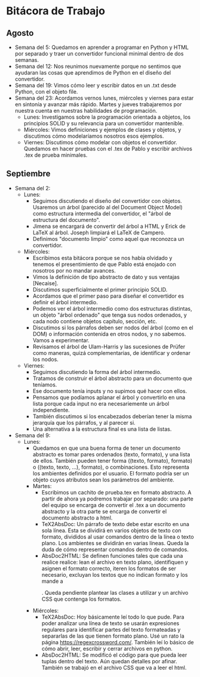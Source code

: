 # Bitácora de Trabajo

## Agosto

- Semana del 5: Quedamos en aprender a programar en Python y HTML por separado y traer un convertidor funcional minimal dentro de dos semanas.
- Semana del 12: Nos reunimos nuevamente porque no sentimos que ayudaran las cosas que aprendimos de Python en el diseño del convertidor.
- Semana del 19: Vimos cómo leer y escribir datos en un .txt desde Python, con el objeto file.
- Semana del 23: Acordamos vernos lunes, miércoles y viernes para estar en sintonía y avanzar más rápido. Martes y jueves trabajaremos por nuestra cuenta en nuestras habilidades de programación.
  - Lunes: Investigamos sobre la programación orientada a objetos, los principios SOLID y su relevancia para un convertidor mantenible.
  - Miércoles: Vimos definiciones y ejemplos de clases y objetos, y discutimos cómo modelaríamos nosotros esos ejemplos.
  - Viernes: Discutimos cómo modelar con objetos el convertidor. Quedamos en hacer pruebas con el .tex de Pablo y escribir archivos .tex de prueba minimales.

## Septiembre

- Semana del 2:
  - Lunes:
    - Seguimos discutiendo el diseño del convertidor con objetos. Usaremos un árbol (parecido al del Document Object Model) como estructura intermedia del convertidor, el "árbol de estructura del documento".
    - Jimena se encargará de convertir del árbol a HTML y Erick de LaTeX al árbol. Joseph limpiará el LaTeX de Campero.
    - Definimos "documento limpio" como aquel que reconozca un convertidor. 
  - Miércoles:
    - Escribimos esta bitácora porque se nos había olvidado y tenemos el presentimiento de que Pablo está enojado con nosotros por no mandar avances.
    - Vimos la definición de tipo abstracto de dato y sus ventajas [Necaise].
    - Discutimos superficialmente el primer principio SOLID.
    - Acordamos que el primer paso para diseñar el convertidor es definir el árbol intermedio.
    - Podemos ver el árbol intermedio como dos estructuras distintas, un objeto "árbol ordenado" que tenga sus nodos ordenados, y cada nodo contiene objetos capítulo, sección, etc.
    - Discutimos si los párrafos deben ser nodos del árbol (como en el DOM) o información contenida en otros nodos, y no sabemos. Vamos a experimentar.
    - Revisamos el árbol de Ulam-Harris y las sucesiones de Prüfer como maneras, quizá complementarias, de identificar y ordenar los nodos.
  - Viernes:
    - Seguimos discutiendo la forma del árbol intermedio.
    - Tratamos de construir el árbol abstracto para un documento que teníamos.
    - Ese documento tenía inputs y no supimos qué hacer con ellos.
    - Pensamos que podíamos aplanar el árbol y convertirlo en una lista porque cada input no era necesariemente un árbol independiente.
    - También discutimos si los encabezados deberían tener la misma jerarquía que los párrafos, y al parecer si.
    - Una alternativa a la estructura final es una lista de listas.
- Semana del 9:
  - Lunes:
    - Quedamos en que una buena forma de tener un documento abstracto es tomar pares ordenados (texto, formato), y una lista de ellos. También pueden tener forma ((texto, formato), formato) o ((texto, texto, ...), formato), o combinaciones. Esto representa los ambientes definidos por el usuario. El formato podría ser un objeto cuyos atributos sean los parámetros del ambiente.
    - Martes:
      - Escribimos un cachito de prueba.tex en formato abstracto. A partir de ahora ya podremos trabajar por separado: una parte del equipo se encarga de convertir el .tex a un documento abstracto y la otra parte se encarga de convertir el documento abstracto a html.
      - TeX2AbsDoc: Un párrafo de texto debe estar escrito en una sola línea. Esta se dividirá en varios objetos de texto con formato, divididos al usar comandos dentro de la línea o texto plano. Los ambientes se dividirán en varias líneas. Queda la duda de cómo representar comandos dentro de comandos.
      - AbsDoc2HTML: Se definen funciones tales que cada una realice realice: lean el archivo en texto plano, identifiquen y asignen el formato correcto, iteren los formatos de ser necesario, excluyan los textos que no indican formato y los mande a <p>. Queda pendiente plantear las clases a utilizar y un archivo CSS que contenga los formatos.
    - Miércoles:
      - TeX2AbsDoc: Hoy básicamente leí todo lo que pude. Para poder analizar una línea de texto se usarán expresiones regulares para identificar partes del texto formateadas y separarlas de las que tienen formato plano. Usé un rato la página https://regexcrossword.com/. También leí lo básico de cómo abrir, leer, escribir y cerrar archivos en python.
      - AbsDoc2HTML: Se modificó el código para que pueda leer tuplas dentro del texto. Aún quedan detalles por afinar. También se trabajó en el archivo CSS que va a leer el html.
